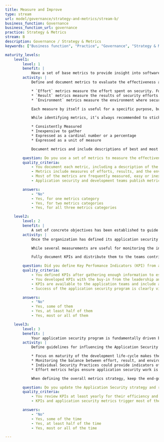 ```yaml
---
title: Measure and Improve
type: stream
url: model/governance/strategy-and-metrics/stream-b/
business_function: Governance
business_function_url: governance
practice: Strategy & Metrics
stream: B
description: Governance / Strategy & Metrics
keywords: ["Business function", "Practice", "Governance", "Strategy & Metrics"]

maturity_levels:
    level1:
        level: 1
        benefit: |
            Have a set of base metrics to provide insight into software security.
        activity: |
            Define and document metrics to evaluate the effectiveness and efficiency of the application security program. This way improvements are measurable and you can use them to secure future support and funding for the program. Considering the dynamic nature of most development environments, metrics should be comprised of measurements in the following categories

            * `Effort` metrics measure the effort spent on security. For example training hours, time spent performing code reviews, and number of applications scanned for vulnerabilities.
            * `Result` metrics measure the results of security efforts. Examples include number of unpatched security defects and number of security incidents involving application vulnerabilities.
            * `Environment` metrics measure the environment where security efforts take place. Examples include number of applications or lines of code as a measure of difficulty or complexity.

            Each measure by itself is useful for a specific purpose, but a combination of two or three metrics together helps explain spikes in metrics trends. For example, a spike in a total number of vulnerabilities may be caused by the organization on-boarding several new applications that have not been previously exposed to the implemented application security mechanisms. Alternatively, an increase in the environment metrics without a corresponding increase in the effort or result could be an indicator of a mature and efficient security program.

            While identifying metrics, it’s always recommended to stick to the metrics that meet several criteria

            * Consistently Measured
            * Inexpensive to gather
            * Expressed as a cardinal number or a percentage
            * Expressed as a unit of measure

            Document metrics and include descriptions of best and most efficient methods for gathering data, as well as recommended methods for combining individual measures into meaningful metrics. For example, a number of applications and a total number of defects across all applications may not be useful by themselves but, when combined as a number of outstanding high-severity defects per application, they provide a more actionable metric.

        question: Do you use a set of metrics to measure the effectiveness and efficiency of the application security program across applications?
        quality_criteria:
            - You document each metric, including a description of the sources, measurement coverage, and guidance on how to use it to explain application security trends
            - Metrics include measures of efforts, results, and the environment measurement categories
            - Most of the metrics are frequently measured, easy or inexpensive to gather, and expressed as a cardinal number or a percentage
            - Application security and development teams publish metrics

        answers:
            - "No"
            - Yes, for one metrics category
            - Yes, for two metrics categories
            - Yes, for all three metrics categories

    level2:
        level: 2
        benefit: |
            A set of concrete objectives has been established to guide your improvement efforts.
        activity: |
            Once the organization has defined its application security metrics, collect enough information to establish realistic goals. Test identified metrics to ensure you can gather data consistently and efficiently over a short period. After the initial testing period, the organization should have enough information to commit to goals and objectives expressed through Key Performance Indicators (KPIs).

            While several measurements are useful for monitoring the information security program and its effectiveness, KPIs are comprised of the most meaningful and effective metrics. Aim to remove volatility common in application development environments from KPIs to reduce chances of unfavorable numbers resulting from temporary or misleading individual measurements. Base KPIs on metrics considered valuable not only to Information Security professionals but also to individuals responsible for the overall success of the application, and organization’s leadership. View KPIs as definitive indicators of the success of the whole program and consider them actionable.

            Fully document KPIs and distribute them to the teams contributing to the success of the program as well as organization’s leadership. Ideally, include a brief explanation of the information sources for each KPI and the meaning if the numbers are high or low. Include short and long-term goals, and ranges for unacceptable measurements requiring immediate intervention. Share action plans with application security and application development teams to ensure full transparency in understanding of the organization’s objectives and goals.

        question: Did you define Key Perfomance Indicators (KPI) from available application security metrics?
        quality_criteria:
            - You defined KPIs after gathering enough information to establish realistic objectives
            - You developed KPIs with the buy-in from the leadership and teams responsible for application security
            - KPIs are available to the application teams and include acceptability thresholds and guidance in case teams need to take action
            - Success of the application security program is clearly visible based on defined KPIs

        answers:
            - "No"
            - Yes, some of them
            - Yes, at least half of them
            - Yes, most or all of them

    level3:
        level: 3
        benefit: |
            Your application security program is fundamentally driven by objective measures and concrete goals.
        activity: |
            Define guidelines for influencing the Application Security program based on the KPIs and other application security metrics. These guidelines  combine the maturity of the application development process and procedures  with different metrics to make the program more efficient. The following examples show a relationship between measurements and ways of evolving and improving application security

            * Focus on maturity of the development life-cycle makes the relative cost per defect lower by applying security proactively.
            * Monitoring the balance between effort, result, and environment metrics improves the program’s efficiency and justifies additional automation and other methods for improving the overall application security baselines.
            * Individual Security Practices could provide indicators of success or failure of individual application security initiatives.
            * Effort metrics helps ensure application security work is directed at the more relevant and important technologies and disciplines.

            When defining the overall metrics strategy, keep the end-goal in mind and define what decisions can be made as a result of changes in KPIs and metrics as soon as possible, to help guide development of metrics.

        question: Do you update the Application Security strategy and roadmap based on application security metrics and KPIs?
        quality_criteria:
            - You review KPIs at least yearly for their efficiency and effectiveness
            - KPIs and application security metrics trigger most of the changes to the application security strategy

        answers:
            - "No"
            - Yes, some of the time
            - Yes, at least half of the time
            - Yes, most or all of the time

---
```

